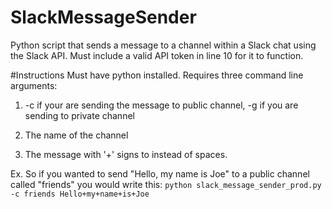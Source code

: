 # SlackMessageSender

Python script that sends a message to a channel within a Slack chat using the Slack API. Must include a valid API token
in line 10 for it to function.

#Instructions
Must have python installed.
Requires three command line arguments:

1. -c if your are sending the message to public channel, -g if you are sending to private channel

2. The name of the channel

3. The message with '+' signs to instead of spaces.

Ex. So if you wanted to send "Hello, my name is Joe" to a public channel called "friends" you would write this:
`python slack_message_sender_prod.py -c friends Hello+my+name+is+Joe`



